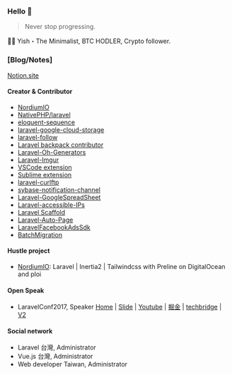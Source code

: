 ### Hello 👋

> Never stop progressing.

👨‍🚀 Yish・The Minimalist, BTC HODLER, Crypto follower.

### [Blog/Notes]
[Notion.site](https://yishlai.notion.site/Yish-2056c0b785af800ab39ce1efd1dfdf99)


#### Creator & Contributor
* [NordiumIO](http://nordium.io/)
* [NativePHP/laravel](https://github.com/NativePHP/laravel)
* [eloquent-sequence](https://github.com/highsolutions/eloquent-sequence)
* [laravel-google-cloud-storage](https://github.com/Superbalist/laravel-google-cloud-storage)
* [laravel-follow](https://github.com/overtrue/laravel-follow)
* [Laravel backpack contributor](https://github.com/Laravel-Backpack)
* [Laravel-Oh-Generators](https://github.com/Mombuyish/Laravel-Oh-Generators)
* [Laravel-Imgur](https://github.com/Mombuyish/Laravel-Imgur)
* [VSCode extension](https://marketplace.visualstudio.com/items?itemName=Yish.php-snippets-for-vscode)
* [Sublime extension](https://packagecontrol.io/packages/PHP%20Snippets)
* [laravel-curlftp](https://github.com/Mombuyish/laravel-curlftp)
* [sybase-notification-channel](https://github.com/Mombuyish/sybase-notification-channel)
* [Laravel-GoogleSpreadSheet](https://github.com/Mombuyish/Laravel-GoogleSpreadSheet)
* [Laravel-accessible-IPs](https://github.com/Mombuyish/Laravel-accessible-IPs)
* [Laravel Scaffold](https://github.com/Mombuyish/Scaffold)
* [Laravel-Auto-Page](https://github.com/Mombuyish/Laravel-Auto-Page)
* [LaravelFacebookAdsSdk](https://github.com/Mombuyish/LaravelFacebookAdsSdk)
* [BatchMigration](https://github.com/Mombuyish/BatchMigration)


#### Hustle project
* [NordiumIO](http://nordium.io/): Laravel | Inertia2 | Tailwindcss with Preline on DigitalOcean and ploi

#### Open Speak
* LaravelConf2017, Speaker [Home](https://2017.laravelconf.tw/zh-TW/schedule?2017) | [Slide](https://docs.google.com/presentation/d/1rOWNct6tu8u63Gss8hHwz8KncWkP3yI3BR8dsDs1-Sg/edit?slide=id.g23a49237ff_0_0#slide=id.g23a49237ff_0_0) | [Youtube](https://youtu.be/pzY0FBafXd0?si=OuD13dZWyld2j9kf) | [掘金](https://juejin.cn/post/6844903710204624909) | 
[techbridge](https://weekly.techbridge.cc/techbridge-88) | [V2](https://docs.google.com/presentation/d/1w7399eZkYGa-7ik3g8gAPchkW9jUsrYCTnpTW7D-OZE/edit?usp=sharing)

#### Social network
* Laravel 台灣, Administrator
* Vue.js 台灣, Administrator
* Web developer Taiwan, Administrator
